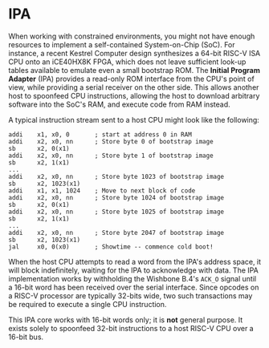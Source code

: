 # IPA

When working with constrained environments,
you might not have enough resources to implement a self-contained System-on-Chip (SoC).
For instance,
a recent Kestrel Computer design synthesizes a 64-bit RISC-V ISA CPU onto an iCE40HX8K FPGA,
which does not leave sufficient look-up tables available to emulate even a small bootstrap ROM.
The **Initial Program Adapter** (IPA) provides a read-only ROM interface from the CPU's point of view,
while providing a serial receiver on the other side.
This allows another host to spoonfeed CPU instructions,
allowing the host to download arbitrary software into the SoC's RAM, and execute code from RAM instead.

A typical instruction stream sent to a host CPU might look like the following:

    addi    x1, x0, 0       ; start at address 0 in RAM
    addi    x2, x0, nn      ; Store byte 0 of bootstrap image
    sb      x2, 0(x1)
    addi    x2, x0, nn      ; Store byte 1 of bootstrap image
    sb      x2, 1(x1)
    ...
    addi    x2, x0, nn      ; Store byte 1023 of bootstrap image
    sb      x2, 1023(x1)
    addi    x1, x1, 1024    ; Move to next block of code
    addi    x2, x0, nn      ; Store byte 1024 of bootstrap image
    sb      x2, 0(x1)
    addi    x2, x0, nn      ; Store byte 1025 of bootstrap image
    sb      x2, 1(x1)
    ...
    addi    x2, x0, nn      ; Store byte 2047 of bootstrap image
    sb      x2, 1023(x1)
    jal     x0, 0(x0)       ; Showtime -- commence cold boot!

When the host CPU attempts to read a word from the IPA's address space,
it will block indefinitely, waiting for the IPA to acknowledge with data.
The IPA implementation works by withholding the Wishbone B.4's `ACK_O` signal
until a 16-bit word has been received over the serial interface.
Since opcodes on a RISC-V processor are typically 32-bits wide,
two such transactions may be required to execute a single CPU instruction.

This IPA core works with 16-bit words only;
it is **not** general purpose.
It exists solely to spoonfeed 32-bit instructions to a host RISC-V CPU over a 16-bit bus.

